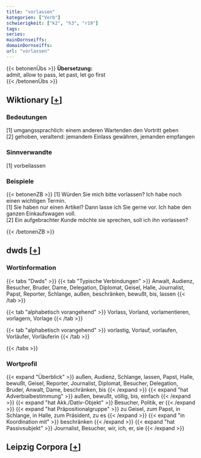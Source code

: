 ```yaml
---
title: "vorlassen"
kategorien: ["Verb"]
schwierigkeit: ["k2", "h3", "r19"]
tags:
series:
mainDornseiffs:
domainDornseiffs:
url: "vorlassen"
---
```


{{< betonenÜbs >}}
**Übersetzung:**  
admit, allow to pass, let past, let go first  
{{< /betonenÜbs >}}

## Wiktionary [[+](https://de.wiktionary.org/wiki/vorlassen)]

### Bedeutungen
[1] umgangssprachlich: einem anderen Wartenden den Vortritt geben  
[2] gehoben, veraltend: jemandem Einlass gewähren, jemanden empfangen  

### Sinnverwandte
[1] vorbeilassen  

### Beispiele
{{< betonenZB >}}
[1] Würden Sie mich bitte vorlassen? Ich habe noch einen wichtigen Termin.  
[1] Sie haben nur einen Artikel? Dann lasse ich Sie gerne vor. Ich habe den ganzen Einkaufswagen voll.  
[2] Ein aufgebrachter Kunde möchte sie sprechen, soll ich ihn vorlassen?  

{{< /betonenZB >}}


## dwds [[+](https://www.dwds.de/wb/vorlassen)]

### Wortinformation
{{< tabs "Dwds" >}}
{{< tab "Typische Verbindungen" >}}
Anwalt, Audienz, Besucher, Bruder, Dame, Delegation, Diplomat, Geisel, Halle, Journalist, Papst, Reporter, Schlange, außen, beschränken, bewußt, bis, lassen
{{< /tab >}}

{{< tab "alphabetisch vorangehend" >}}
Vorlass, Vorland, vorlamentieren, vorlagern, Vorlage
{{< /tab >}}

{{< tab "alphabetisch vorangehend" >}}
vorlastig, Vorlauf, vorlaufen, Vorläufer, Vorläuferin
{{< /tab >}}

{{< /tabs >}}

### Wortprofil
{{< expand "Überblick" >}} außen, Audienz, Schlange, lassen, Papst, Halle, bewußt, Geisel, Reporter, Journalist, Diplomat, Besucher, Delegation, Bruder, Anwalt, Dame, beschränken, bis {{< /expand >}}
{{< expand "hat Adverbialbestimmung" >}} außen, bewußt, völlig, bis, einfach {{< /expand >}}
{{< expand "hat Akk./Dativ-Objekt" >}} Besucher, Politik, er {{< /expand >}}
{{< expand "hat Präpositionalgruppe" >}} zu Geisel, zum Papst, in Schlange, in Halle, zum Präsident, zu es {{< /expand >}}
{{< expand "in Koordination mit" >}} beschränken {{< /expand >}}
{{< expand "hat Passivsubjekt" >}} Journalist, Besucher, wir, ich, er, sie {{< /expand >}}

## Leipzig Corpora [[+](https://corpora.uni-leipzig.de/en/res?word=vorlassen&corpusId=deu_newscrawl-public_2018)]

